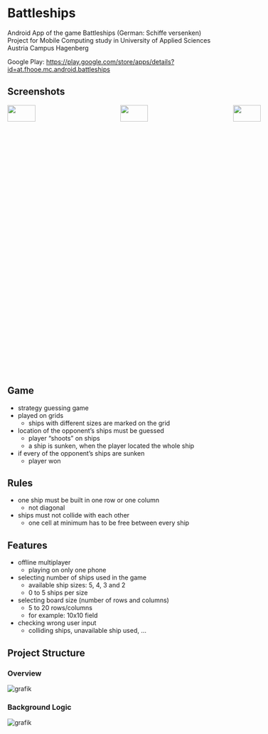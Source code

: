 # Battleships
Android App of the game Battleships (German: Schiffe versenken) <br/>
Project for Mobile Computing study in University of Applied Sciences Austria Campus Hagenberg

Google Play: https://play.google.com/store/apps/details?id=at.fhooe.mc.android.battleships

## Screenshots
<div style="width: 1000px; height: 600px;">
    <img width="25%" src="https://user-images.githubusercontent.com/45870302/204643739-2897d181-4d66-464c-99a8-1dae27640cda.png"/>
    <img width="25%" src="https://user-images.githubusercontent.com/45870302/204643770-4b796bfc-9b34-47ae-bec9-986d820d4e47.png"/>
    <img width="25%" src="https://user-images.githubusercontent.com/45870302/204643785-742e0803-59a8-4ba3-9d11-8bd1a56ef040.png"/>
</div>

## Game
* strategy guessing game
* played on grids
  * ships with different sizes are marked on the grid
* location of the opponent’s ships must be guessed
  * player “shoots” on ships
  * a ship is sunken, when the player located the whole ship
* if every of the opponent’s ships are sunken
  * player won
## Rules
* one ship must be built in one row or one column
  * not diagonal
* ships must not collide with each other
  * one cell at minimum has to be free between every ship
## Features
* offline multiplayer
  * playing on only one phone
* selecting number of ships used in the game
  * available ship sizes: 5, 4, 3 and 2
  * 0 to 5 ships per size
* selecting board size (number of rows and columns)
  * 5 to 20 rows/columns
  * for example: 10x10 field
* checking wrong user input
  * colliding ships, unavailable ship used, …
## Project Structure
### Overview
![grafik](https://user-images.githubusercontent.com/45870302/124254729-a434d500-db29-11eb-9616-6e4b0ae0962e.png)
### Background Logic
![grafik](https://user-images.githubusercontent.com/45870302/124254255-2a045080-db29-11eb-93ed-db54a154c9b6.png)
